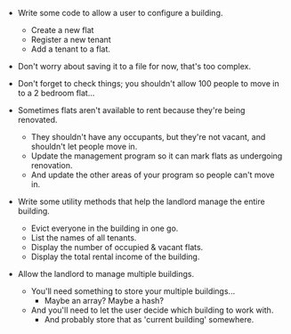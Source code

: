 - Write some code to allow a user to configure a building.
  - Create a new flat
  - Register a new tenant
  - Add a tenant to a flat.
- Don't worry about saving it to a file for now, that's too complex. 
- Don't forget to check things; you shouldn't allow 100 people to move in to a 2 bedroom flat...

- Sometimes flats aren't available to rent because they're being renovated. 
  - They shouldn't have any occupants, but they're not vacant, and shouldn't 
    let people move in.
  - Update the management program so it can mark flats as undergoing renovation.
  - And update the other areas of your program so people can't move in. 

- Write some utility methods that help the landlord manage the entire building.
  - Evict everyone in the building in one go. 
  - List the names of all tenants. 
  - Display the number of occupied & vacant flats. 
  - Display the total rental income of the building. 

- Allow the landlord to manage multiple buildings. 
  - You'll need something to store your multiple buildings...
    - Maybe an array? Maybe a hash? 
  - And you'll need to let the user decide which building to work with. 
    - And probably store that as 'current building' somewhere. 
